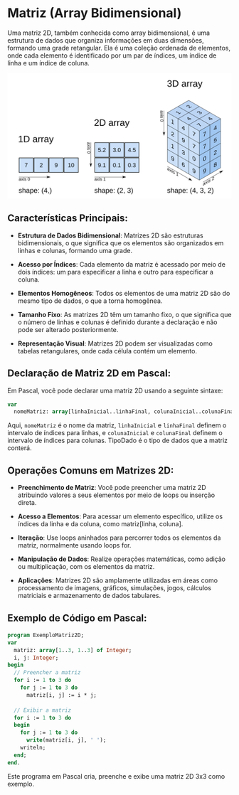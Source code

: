 # Matriz (Array Bidimensional)

Uma matriz 2D, também conhecida como array bidimensional, é uma estrutura de dados que organiza informações em duas dimensões, formando uma grade retangular. Ela é uma coleção ordenada de elementos, onde cada elemento é identificado por um par de índices, um índice de linha e um índice de coluna.

![Alt text](image.png)

## Características Principais:

- **Estrutura de Dados Bidimensional**: Matrizes 2D são estruturas bidimensionais, o que significa que os elementos são organizados em linhas e colunas, formando uma grade.

- **Acesso por Índices**: Cada elemento da matriz é acessado por meio de dois índices: um para especificar a linha e outro para especificar a coluna.

- **Elementos Homogêneos**: Todos os elementos de uma matriz 2D são do mesmo tipo de dados, o que a torna homogênea.

- **Tamanho Fixo**: As matrizes 2D têm um tamanho fixo, o que significa que o número de linhas e colunas é definido durante a declaração e não pode ser alterado posteriormente.

- **Representação Visual**: Matrizes 2D podem ser visualizadas como tabelas retangulares, onde cada célula contém um elemento.

## Declaração de Matriz 2D em Pascal:

Em Pascal, você pode declarar uma matriz 2D usando a seguinte sintaxe:

```pascal
var
  nomeMatriz: array[linhaInicial..linhaFinal, colunaInicial..colunaFinal] of TipoDado;
```

Aqui, `nomeMatriz` é o nome da matriz, `linhaInicial` e `linhaFinal` definem o intervalo de índices para linhas, e `colunaInicial` e `colunaFinal` definem o intervalo de índices para colunas. TipoDado é o tipo de dados que a matriz conterá.

## Operações Comuns em Matrizes 2D:

- **Preenchimento de Matriz**: Você pode preencher uma matriz 2D atribuindo valores a seus elementos por meio de loops ou inserção direta.

- **Acesso a Elementos**: Para acessar um elemento específico, utilize os índices da linha e da coluna, como matriz[linha, coluna].

- **Iteração**: Use loops aninhados para percorrer todos os elementos da matriz, normalmente usando loops for.

- **Manipulação de Dados**: Realize operações matemáticas, como adição ou multiplicação, com os elementos da matriz.

- **Aplicações**: Matrizes 2D são amplamente utilizadas em áreas como processamento de imagens, gráficos, simulações, jogos, cálculos matriciais e armazenamento de dados tabulares.

## Exemplo de Código em Pascal:

```pascal
program ExemploMatriz2D;
var
  matriz: array[1..3, 1..3] of Integer;
  i, j: Integer;
begin
  // Preencher a matriz
  for i := 1 to 3 do
    for j := 1 to 3 do
      matriz[i, j] := i * j;

  // Exibir a matriz
  for i := 1 to 3 do
  begin
    for j := 1 to 3 do
      write(matriz[i, j], ' ');
    writeln;
  end;
end.
```

Este programa em Pascal cria, preenche e exibe uma matriz 2D 3x3 como exemplo.


